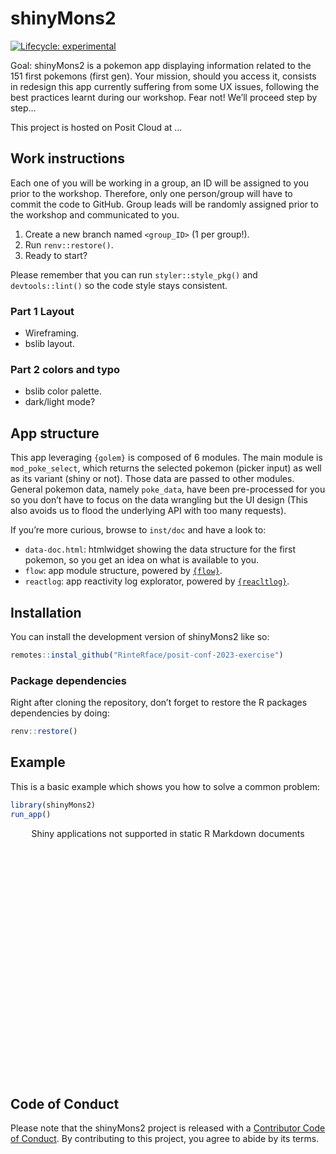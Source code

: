 
<!-- README.md is generated from README.Rmd. Please edit that file -->

# shinyMons2

<!-- badges: start -->

[![Lifecycle:
experimental](https://img.shields.io/badge/lifecycle-experimental-orange.svg)](https://lifecycle.r-lib.org/articles/stages.html#experimental)
<!-- badges: end -->

Goal: shinyMons2 is a pokemon app displaying information related to the
151 first pokemons (first gen). Your mission, should you access it,
consists in redesign this app currently suffering from some UX issues,
following the best practices learnt during our workshop. Fear not! We’ll
proceed step by step…

This project is hosted on Posit Cloud at …

## Work instructions

Each one of you will be working in a group, an ID will be assigned to
you prior to the workshop. Therefore, only one person/group will have to
commit the code to GitHub. Group leads will be randomly assigned prior
to the workshop and communicated to you.

1.  Create a new branch named `<group_ID>` (1 per group!).
2.  Run `renv::restore()`.
3.  Ready to start?

Please remember that you can run `styler::style_pkg()` and
`devtools::lint()` so the code style stays consistent.

### Part 1 Layout

-   Wireframing.
-   bslib layout.

### Part 2 colors and typo

-   bslib color palette.
-   dark/light mode?

## App structure

This app leveraging `{golem}` is composed of 6 modules. The main module
is `mod_poke_select`, which returns the selected pokemon (picker input)
as well as its variant (shiny or not). Those data are passed to other
modules. General pokemon data, namely `poke_data`, have been
pre-processed for you so you don’t have to focus on the data wrangling
but the UI design (This also avoids us to flood the underlying API with
too many requests).

If you’re more curious, browse to `inst/doc` and have a look to:

-   `data-doc.html`: htmlwidget showing the data structure for the first
    pokemon, so you get an idea on what is available to you.
-   `flow`: app module structure, powered by
    [`{flow}`](https://github.com/moodymudskipper/flow).
-   `reactlog`: app reactivity log explorator, powered by
    [`{reacltlog}`](https://rstudio.github.io/reactlog/).

## Installation

You can install the development version of shinyMons2 like so:

``` r
remotes::instal_github("RinteRface/posit-conf-2023-exercise")
```

### Package dependencies

Right after cloning the repository, don’t forget to restore the R
packages dependencies by doing:

``` r
renv::restore()
```

## Example

This is a basic example which shows you how to solve a common problem:

``` r
library(shinyMons2)
run_app()
```

<div style="width: 100% ; height: 400px ; text-align: center; box-sizing: border-box; -moz-box-sizing: border-box; -webkit-box-sizing: border-box;" class="muted well">Shiny applications not supported in static R Markdown documents</div>

## Code of Conduct

Please note that the shinyMons2 project is released with a [Contributor
Code of
Conduct](https://contributor-covenant.org/version/2/1/CODE_OF_CONDUCT.html).
By contributing to this project, you agree to abide by its terms.
